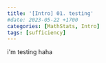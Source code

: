 ```yaml
---
title: '[Intro] 01. testing'
#date: 2023-05-22 +1700
categories: [MathStats, Intro]
tags: [sufficiency]
---
```


i'm testing haha
